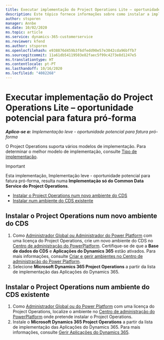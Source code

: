```yaml
---
title: Executar implementação do Project Operations Lite – oportunidade potencial para fatura pró-forma
description: Este tópico fornece informações sobre como instalar a implementação do Project Operations lite - oportunidade potencial para fatura pró-forma.
author: stsporen
manager: Annbe
ms.date: 10/02/2020
ms.topic: article
ms.service: dynamics-365-customerservice
ms.reviewer: kfend
ms.author: stsporen
ms.openlocfilehash: e938876d459b3f6dfedd90e57e3042cda96bffb7
ms.sourcegitcommit: 11a61db54119503e82faec5f99c4273e8d1247e5
ms.translationtype: HT
ms.contentlocale: pt-PT
ms.lasthandoff: 10/16/2020
ms.locfileid: "4082268"
---
```

# <a name="deploy-project-operations-lite-deployment--deal-to-proforma-invoicing"></a>Executar implementação do Project Operations Lite – oportunidade potencial para fatura pró-forma

_**Aplica-se a:** Implementação leve - oportunidade potencial para fatura pró-forma_

O Project Operations suporta vários modelos de implementação. Para determinar o melhor modelo de implementação, consulte [Tipo de implementação](determine-deployment-type.md).


> [!IMPORTANT]
> Esta implementação, Implementação leve - oportunidade potencial para fatura pró-forma, resulta numa **Implementação só do Common Data Service do Project Operations**.

- [Instalar o Project Operations num novo ambiente do CDS](#new)
- [Instalar num ambiente do CDS existente](#existing)



## <a name="install-project-operations-to-a-new-cds-environment"></a><a name="new"></a>Instalar o Project Operations num novo ambiente do CDS

1. Como [Administrador Global ou Administrador do Power Platform](https://docs.microsoft.com/power-platform/admin/global-service-administrators-can-administer-without-license) com uma licença do Project Operations, crie um novo ambiente do CDS no [Centro de administração do PowerPlatform](https://admin.powerplatform.com). Certifique-se de que a **Base de dados do CDS** e **Aplicações do Dynamics 365** estão ativados. Para mais informações, consulte [Criar e gerir ambientes no Centro de administração do Power Platform](https://docs.microsoft.com/power-platform/admin/create-environment#create-an-environment-in-the-power-platform-admin-center).
2. Selecione **Microsoft Dynamics 365 Project Operations** a partir da lista de implementação das Aplicações do Dynamics 365.


## <a name="install-project-operations-to-an-existing-cds-environment"></a><a name="existing"></a>Instalar o Project Operations num ambiente do CDS existente

1. Como [Administrador Global ou do Power Platform](https://docs.microsoft.com/power-platform/admin/global-service-administrators-can-administer-without-license) com uma licença do Project Operations, localize o ambiente no [Centro de administração do PowerPlatform](https://admin.powerplatform.com) onde pretende instalar o Project Operations.
2. Instale o **Microsoft Dynamics 365 Project Operations** a partir da lista de implementação das Aplicações do Dynamics 365. Para mais informações, consulte [Gerir Aplicações do Dynamics 365](https://docs.microsoft.com/power-platform/admin/manage-apps).


